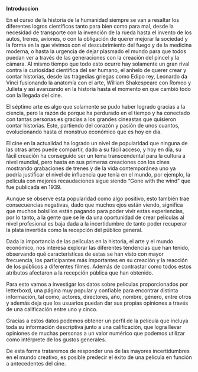 **Introduccion**


En el curso de la historia de la humanidad siempre se van a resaltar los diferentes logros científicos tanto para bien como para mal, desde la necesidad de transporte con la invención de la rueda hasta el invento de los autos, trenes, aviones, o con la obligación de querer mejorar la sociedad y la forma en la que vivimos con el descubrimiento del fuego y de la medicina moderna, o hasta la urgencia de dejar plasmado el mundo para que todos puedan ver a través de las generaciones con la creación del pincel y la cámara. Al mismo tiempo que todo esto ocurre hay solamente un gran rival contra la curiosidad científica del ser humano, el anhelo de querer crear y contar historias, desde las tragedias griegas como Edipo rey, Leonardo da Vinci fusionando la anatomía con el arte, William Shakespeare con Romeo y Julieta y así avanzando en la historia hasta el momento en que cambió todo con la llegada del cine. 

El séptimo arte es algo que solamente se pudo haber logrado gracias a la ciencia, pero la razón de porque ha perdurado en el tiempo y ha conectado con tantas personas es gracias a los grandes cineastas que quisieron contar historias. Este, partiendo del corazón y pasión de unos cuantos, evolucionando hasta el monstruo económico que es hoy en día.

El cine en la actualidad ha logrado un nivel de popularidad que ninguna de las otras artes puede compartir, dado a su fácil acceso, y hoy en día, su fácil creación ha conseguido ser un tema transcendental para la cultura a nivel mundial, pero hasta en sus primeras creaciones con los cines mostrando grabaciones de trenes y de la vida contemporánea uno ya podría justificar el nivel de influencia que tenía en el mundo, por ejemplo, la película con mejores recaudaciones sigue siendo “Gone with the wind” que fue publicada en 1939.

Aunque se observe esta popularidad como algo positivo, esto también trae consecuencias negativas, dado que muchos ojos están viendo, significa que muchos bolsillos están pagando para poder vivir estas experiencias, por lo tanto, a la gente que se le da una oportunidad de crear películas al nivel profesional es baja dada a la incertidumbre de tanto poder recuperar la plata invertida como la recepción del público general.

Dada la importancia de las películas en la historia, el arte y el mundo económico,  nos interesa explorar las diferentes tendencias que han tenido, observando qué características de estas se han visto con mayor frecuencia, los participantes más importantes en su creación y la reacción de los públicos a diferentes filmes. Además de contrastar como todos estos atributos afectaron a la recepción pública que han obtenido.  

Para esto vamos a investigar los datos sobre películas proporcionados por letterboxd, una página muy popular y confiable para encontrar distinta información, tal como, actores, directores, año, nombre, género, entre otros y además deja que los usuarios puedan dar sus propias opiniones a través de una calificación entre uno y cinco. 

Gracias a estos datos podemos obtener un perfil de la película que incluya toda su información descriptiva junto a una calificación, que logra llevar opiniones de muchas personas a un valor numérico que podemos utilizar como intérprete de los gustos generales. 

De esta forma trataremos de responder una de las mayores incertidumbres en el mundo creativo, es posible predecir el éxito de una película en función a antecedentes del cine. 
















